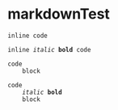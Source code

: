 # markdownTest

`inline code`

<code>inline *italic* **bold** code</code>

```
code
    block
```

<pre><code>code
    <em>italic</em> <strong>bold</strong>
    block</code></pre>
